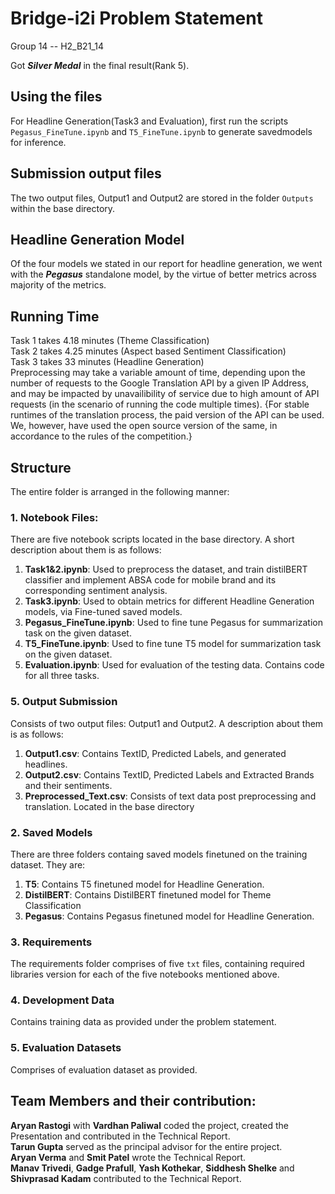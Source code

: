 # Bridge-i2i Problem Statement
Group 14 -- H2_B21_14   

Got ***Silver Medal*** in the final result(Rank 5).

## Using the files

For Headline Generation(Task3 and Evaluation), first run the scripts ``Pegasus_FineTune.ipynb`` and ``T5_FineTune.ipynb`` to generate savedmodels for inference.  

## Submission output files
The two output files, Output1 and Output2 are stored in the folder ```Outputs``` within the base directory.

## Headline Generation Model
Of the four models we stated in our report for headline generation, we went with the ***Pegasus*** standalone model, by the virtue of better metrics across majority of the metrics.

## Running Time
Task 1 takes 4.18 minutes (Theme Classification)  
Task 2 takes 4.25 minutes (Aspect based Sentiment Classification)  
Task 3 takes 33 minutes (Headline Generation)  
Preprocessing may take a variable amount of time, depending upon the number of requests to the Google Translation API by a given IP Address, and may be impacted by unavailibility of service due to high amount of API requests (in the scenario of running the code multiple times). 
{For stable runtimes of the translation process, the paid version of the API can be used. We, however, have used the open source version of the same, in accordance to the rules of the competition.}  

## Structure
The entire folder is arranged in the following manner:

### 1. Notebook Files:
There are five notebook scripts located in the base directory. A short description about them is as follows:
1. **Task1&2.ipynb**: Used to preprocess the dataset, and train distilBERT classifier and implement ABSA code for mobile brand and its corresponding sentiment analysis.
2. **Task3.ipynb**: Used to obtain metrics for different Headline Generation models, via Fine-tuned saved models.
3. **Pegasus_FineTune.ipynb**: Used to fine tune Pegasus for summarization task on the given dataset.
4. **T5_FineTune.ipynb**: Used to fine tune T5 model for summarization task on the given dataset.
5. **Evaluation.ipynb**: Used for evaluation of the testing data. Contains code for all three tasks.

### 5. Output Submission
Consists of two output files: Output1 and Output2. A description about them is as follows:
1. **Output1.csv**: Contains TextID, Predicted Labels, and generated headlines.
2. **Output2.csv**: Contains TextID, Predicted Labels and Extracted Brands and their sentiments.
3. **Preprocessed_Text.csv**: Consists of text data post preprocessing and translation. Located in the base directory


### 2. Saved Models
There are three folders containg saved models finetuned on the training dataset. They are:
1. **T5**: Contains T5 finetuned model for Headline Generation.
2. **DistilBERT**: Contains DistilBERT finetuned model for Theme Classification
3. **Pegasus**: Contains Pegasus finetuned model for Headline Generation.

### 3. Requirements
The requirements folder comprises of five ``txt`` files, containing required libraries version for each of the five notebooks mentioned above.

### 4. Development Data
Contains training data as provided under the problem statement.

### 5. Evaluation Datasets
Comprises of evaluation dataset as provided.

## Team Members and their contribution:  

**Aryan Rastogi** with **Vardhan Paliwal** coded the project, created the Presentation and contributed in the Technical Report.  
**Tarun Gupta** served as the principal advisor for the entire project.  
**Aryan Verma** and **Smit Patel** wrote the Technical Report.  
**Manav Trivedi**, **Gadge Prafull**, **Yash Kothekar**, **Siddhesh Shelke** and **Shivprasad Kadam** contributed to the Technical Report.  

                          
